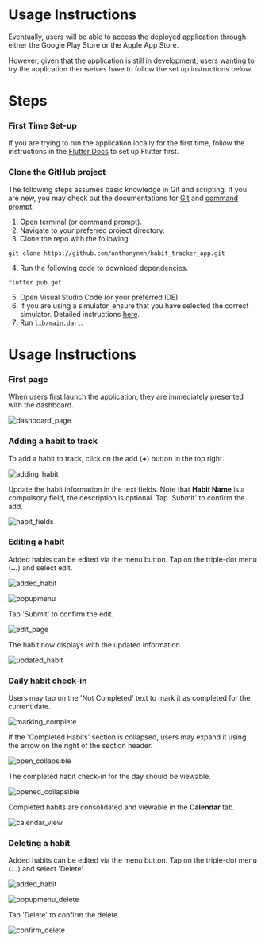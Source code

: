# Usage Instructions

Eventually, users will be able to access the deployed application through either the Google Play Store or the Apple App Store.

However, given that the application is still in development, users wanting to try the application themselves have to follow the set up instructions below.


# Steps

### First Time Set-up

If you are trying to run the application locally for the first time, follow the instructions in the [Flutter Docs](https://docs.flutter.dev/get-started/install) to set up Flutter first.

### Clone the GitHub project

The following steps assumes basic knowledge in Git and scripting. If you are new, you may check out the documentations for [Git](https://git-scm.com/docs/user-manual) and [command prompt](https://www.digitalcitizen.life/command-prompt-how-use-basic-commands/).

1. Open terminal (or command prompt).
2. Navigate to your preferred project directory.
3. Clone the repo with the following.
  ```
  git clone https://github.com/anthonynmh/habit_tracker_app.git
  ```
4. Run the following code to download dependencies.
  ```
  flutter pub get
  ```
5. Open Visual Studio Code (or your preferred IDE).
6. If you are using a simulator, ensure that you have selected the correct simulator. Detailed instructions [here](https://docs.flutter.dev/tools/vs-code#selecting-a-target-device).
7. Run `lib/main.dart`.


# Usage Instructions

### First page 
When users first launch the application, they are immediately presented with the dashboard.

![dashboard_page](./screenshots/first_page.png)


### Adding a habit to track

To add a habit to track, click on the add (**+**)  button in the top right.

![adding_habit](./screenshots/adding_habit.png)

Update the habit information in the text fields. Note that **Habit Name** is a compulsory field, the description is optional. Tap 'Submit' to confirm the add.

![habit_fields](./screenshots/habit_fields.png)


### Editing a habit

Added habits can be edited via the menu button. Tap on the triple-dot menu (**...**) and select edit.

![added_habit](./screenshots/added_habit.png)

![popupmenu](./screenshots/popupmenu.png)

Tap 'Submit' to confirm the edit.

![edit_page](./screenshots/edit_page.png)

The habit now displays with the updated information.

![updated_habit](./screenshots/updated_habit.png)

### Daily habit check-in

Users may tap on the 'Not Completed' text to mark it as completed for the current date.

![marking_complete](./screenshots/marking_complete.png)

If the 'Completed Habits' section is collapsed, users may expand it using the arrow on the right of the section header.

![open_collapsible](./screenshots/open_collapsible.png)

The completed habit check-in for the day should be viewable.

![opened_collapsible](./screenshots/opened_collapsible.png)

Completed habits are consolidated and viewable in the **Calendar** tab.

![calendar_view](./screenshots/calendar_view.png)


### Deleting a habit

Added habits can be edited via the menu button. Tap on the triple-dot menu (**...**) and select 'Delete'. 

![added_habit](./screenshots/added_habit.png)

![popupmenu_delete](./screenshots/popupmenu_delete.png)

Tap 'Delete' to confirm the delete.

![confirm_delete](./screenshots/confirm_delete.png)
